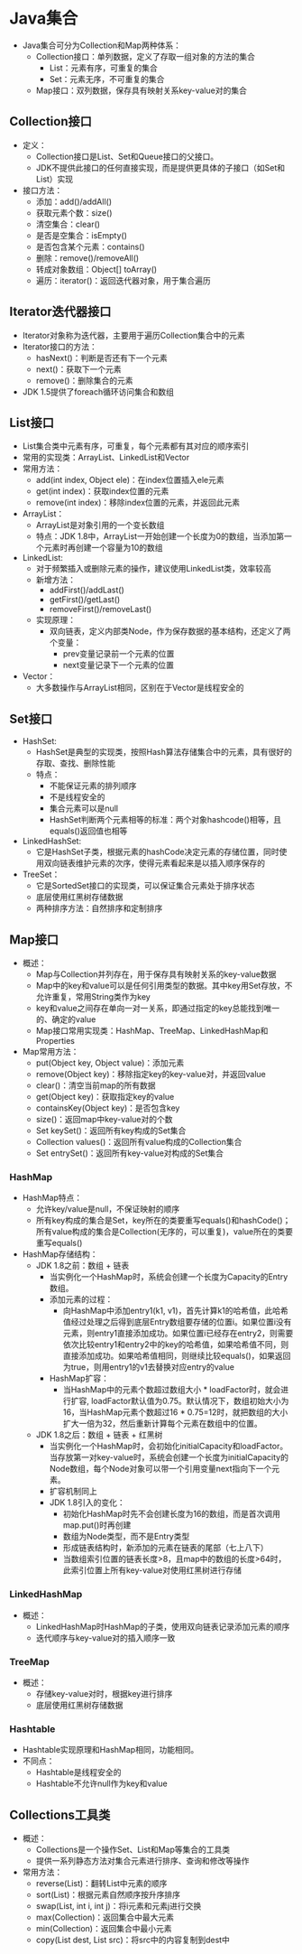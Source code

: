 # Java集合

  - Java集合可分为Collection和Map两种体系：
    - Collection接口：单列数据，定义了存取一组对象的方法的集合
      - List：元素有序，可重复的集合
      - Set：元素无序，不可重复的集合
    - Map接口：双列数据，保存具有映射关系key-value对的集合
    
## Collection接口

  - 定义：
    - Collection接口是List、Set和Queue接口的父接口。
    - JDK不提供此接口的任何直接实现，而是提供更具体的子接口（如Set和List）实现
  - 接口方法：
    - 添加：add()/addAll()
    - 获取元素个数：size()
    - 清空集合：clear()
    - 是否是空集合：isEmpty()
    - 是否包含某个元素：contains()
    - 删除：remove()/removeAll()
    - 转成对象数组：Object[] toArray()
    - 遍历：iterator()：返回迭代器对象，用于集合遍历
    
## Iterator迭代器接口

  - Iterator对象称为迭代器，主要用于遍历Collection集合中的元素
  - Iterator接口的方法：
    - hasNext()：判断是否还有下一个元素
    - next()：获取下一个元素
    - remove()：删除集合的元素
  - JDK 1.5提供了foreach循环访问集合和数组
  
## List接口

  - List集合类中元素有序，可重复，每个元素都有其对应的顺序索引
  - 常用的实现类：ArrayList、LinkedList和Vector
  - 常用方法：
    - add(int index, Object ele)：在index位置插入ele元素
    - get(int index)：获取index位置的元素
    - remove(int index)：移除index位置的元素，并返回此元素
  - ArrayList：
    - ArrayList是对象引用的一个变长数组
    - 特点：JDK 1.8中，ArrayList一开始创建一个长度为0的数组，当添加第一个元素时再创建一个容量为10的数组
  - LinkedList:
    - 对于频繁插入或删除元素的操作，建议使用LinkedList类，效率较高
    - 新增方法：
      - addFirst()/addLast()
      - getFirst()/getLast()
      - removeFirst()/removeLast()
    - 实现原理：
      - 双向链表，定义内部类Node，作为保存数据的基本结构，还定义了两个变量：
        - prev变量记录前一个元素的位置
        - next变量记录下一个元素的位置
  - Vector：
    - 大多数操作与ArrayList相同，区别在于Vector是线程安全的
  
## Set接口

  - HashSet:
    - HashSet是典型的实现类，按照Hash算法存储集合中的元素，具有很好的存取、查找、删除性能
    - 特点：
      - 不能保证元素的排列顺序
      - 不是线程安全的
      - 集合元素可以是null
      - HashSet判断两个元素相等的标准：两个对象hashcode()相等，且equals()返回值也相等
  - LinkedHashSet:
    - 它是HashSet子类，根据元素的hashCode决定元素的存储位置，同时使用双向链表维护元素的次序，使得元素看起来是以插入顺序保存的
  - TreeSet：
    - 它是SortedSet接口的实现类，可以保证集合元素处于排序状态
    - 底层使用红黑树存储数据
    - 两种排序方法：自然排序和定制排序
    
## Map接口

  - 概述：
    - Map与Collection并列存在，用于保存具有映射关系的key-value数据
    - Map中的key和value可以是任何引用类型的数据。其中key用Set存放，不允许重复，常用String类作为key
    - key和value之间存在单向一对一关系，即通过指定的key总能找到唯一的、确定的value
    - Map接口常用实现类：HashMap、TreeMap、LinkedHashMap和Properties
  - Map常用方法：
    - put(Object key, Object value)：添加元素
    - remove(Object key)：移除指定key的key-value对，并返回value
    - clear()：清空当前map的所有数据
    - get(Object key)：获取指定key的value
    - containsKey(Object key)：是否包含key
    - size()：返回map中key-value对的个数
    - Set keySet()：返回所有key构成的Set集合
    - Collection values()：返回所有value构成的Collection集合
    - Set entrySet()：返回所有key-value对构成的Set集合
  
### HashMap

  - HashMap特点：
    - 允许key/value是null，不保证映射的顺序
    - 所有key构成的集合是Set，key所在的类要重写equals()和hashCode()；所有value构成的集合是Collection(无序的，可以重复)，value所在的类要重写equals()
  - HashMap存储结构：
    - JDK 1.8之前：数组 + 链表
      - 当实例化一个HashMap时，系统会创建一个长度为Capacity的Entry数组。
      - 添加元素的过程：
        - 向HashMap中添加entry1(k1, v1)，首先计算k1的哈希值，此哈希值经过处理之后得到底层Entry数组要存储的位置i。如果位置i没有元素，则entry1直接添加成功。如果位置i已经存在entry2，则需要依次比较entry1和entry2中的key的哈希值，如果哈希值不同，则直接添加成功。如果哈希值相同，则继续比较equals()，如果返回为true，则用entry1的v1去替换对应entry的value
      - HashMap扩容：
        - 当HashMap中的元素个数超过数组大小 * loadFactor时，就会进行扩容, loadFactor默认值为0.75。默认情况下，数组初始大小为16，当HashMap元素个数超过16 * 0.75=12时，就把数组的大小扩大一倍为32，然后重新计算每个元素在数组中的位置。
    - JDK 1.8之后：数组 + 链表 + 红黑树
      - 当实例化一个HashMap时，会初始化initialCapacity和loadFactor。当存放第一对key-value时，系统会创建一个长度为initialCapacity的Node数组，每个Node对象可以带一个引用变量next指向下一个元素。
      - 扩容机制同上
      - JDK 1.8引入的变化：
        - 初始化HashMap时先不会创建长度为16的数组，而是首次调用map.put()时再创建
        - 数组为Node类型，而不是Entry类型
        - 形成链表结构时，新添加的元素在链表的尾部（七上八下）
        - 当数组索引位置的链表长度>8，且map中的数组的长度>64时，此索引位置上所有key-value对使用红黑树进行存储
        
### LinkedHashMap

  - 概述：
    - LinkedHashMap时HashMap的子类，使用双向链表记录添加元素的顺序
    - 迭代顺序与key-value对的插入顺序一致

### TreeMap

  - 概述：
    - 存储key-value对时，根据key进行排序
    - 底层使用红黑树存储数据
    
### Hashtable

  - Hashtable实现原理和HashMap相同，功能相同。
  - 不同点：
    - Hashtable是线程安全的
    - Hashtable不允许null作为key和value
    
## Collections工具类

  - 概述：
    - Collections是一个操作Set、List和Map等集合的工具类
    - 提供一系列静态方法对集合元素进行排序、查询和修改等操作
  - 常用方法：
    - reverse(List)：翻转List中元素的顺序
    - sort(List)：根据元素自然顺序按升序排序
    - swap(List, int i, int j)：将i元素和元素j进行交换
    - max(Collection)：返回集合中最大元素
    - min(Collection)：返回集合中最小元素
    - copy(List dest, List src)：将src中的内容复制到dest中
        
      
